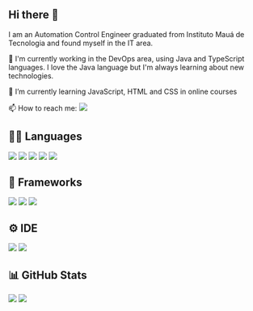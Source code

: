 ## Hi there 👋

I am an Automation Control Engineer graduated from Instituto Mauá de Tecnologia and found myself in the IT area.

🔭 I'm currently working in the DevOps area, using Java and TypeScript languages. I love the Java language but I'm always learning about new technologies.

🌱 I’m currently learning JavaScript, HTML and CSS in online courses

📫 How to reach me: [<img src="https://img.shields.io/badge/linkedin-%230077B5.svg?&style=for-the-badge&logo=linkedin&logoColor=white" />](https://www.linkedin.com/in/freitasraphael)

## 👩‍💻 Languages
[<img src="https://camo.githubusercontent.com/e17e119d8c9bb34ac9710be65d35d52a7e04cc260476760305525204df5f34b0/68747470733a2f2f696d672e736869656c64732e696f2f62616467652f2d4a6176612d3030373339363f7374796c653d666c61742d737175617265266c6f676f3d6a617661" />](https://www.java.com/) [<img src="https://img.shields.io/badge/TypeScript-007ACC?style=for-the-badge&logo=typescript&logoColor=white" />](https://www.typescriptlang.org) [<img src="https://img.shields.io/badge/HTML5-E34F26?style=for-the-badge&logo=html5&logoColor=white" />](https://www.w3schools.com/html/) [<img src="https://img.shields.io/badge/CSS3-1572B6?style=for-the-badge&logo=css3&logoColor=white" />](https://www.w3schools.com/css/) [<img src="https://img.shields.io/badge/JavaScript-323330?style=for-the-badge&logo=javascript&logoColor=F7DF1E" />](https://developer.mozilla.org/en-US/docs/Web/JavaScript)

## 🚀 Frameworks
[<img src="https://img.shields.io/badge/Spring-6DB33F?style=for-the-badge&logo=spring&logoColor=white" />](https://spring.io/) [<img src="https://img.shields.io/badge/Spring_Boot-F2F4F9?style=for-the-badge&logo=spring-boot" />](https://spring.io/projects/spring-boot) [<img src="https://img.shields.io/badge/Angular-DD0031?style=for-the-badge&logo=angular&logoColor=white" />](https://angular.io/)

## ⚙️ IDE
[<img src="https://img.shields.io/badge/IntelliJ_IDEA-000000.svg?style=for-the-badge&logo=intellij-idea&logoColor=white" />](https://www.jetbrains.com/idea/) [<img src="https://img.shields.io/badge/Visual_Studio_Code-0078D4?style=for-the-badge&logo=visual%20studio%20code&logoColor=white" />](https://code.visualstudio.com/)

## 📊 GitHub Stats
<img src="https://github-readme-stats.vercel.app/api/top-langs/?username=rafreitas94" /> <img src="https://github-readme-stats.vercel.app/api?username=rafreitas94" />


<!--
**rafreitas94/rafreitas94** is a ✨ _special_ ✨ repository because its `README.md` (this file) appears on your GitHub profile.

Here are some ideas to get you started:

- 🔭 I’m currently working on ...
- 🌱 I’m currently learning ...
- 👯 I’m looking to collaborate on ...
- 🤔 I’m looking for help with ...
- 💬 Ask me about ...
- 📫 How to reach me: ...
- 😄 Pronouns: ...
- ⚡ Fun fact: ...

-->
